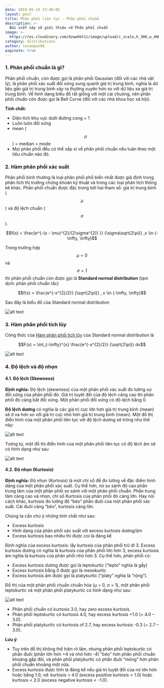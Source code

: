 ```yaml
---
date: 2019-05-16 23:48:05
layout: post
title: Phân phối liên tục - Phân phối chuẩn
description: >-
  Bài viết này sẽ giới thiệu về Phân phối chuẩn
image: >-
  https://res.cloudinary.com/dzwwhbt1i/image/upload/c_scale,h_300,w_400/v1569008243/1200px-Normal_Distribution_PDF.svg_w2r9gl.png
category: distributions
author: levanpon98
paginate: true
---
```


### 1. Phân phối chuẩn là gì?

Phân phối chuẩn, còn được gọi là phân phối Gaussian (đối với các nhà vật lý), là phân phối xác suất đối xứng xung quanh giá trị trung bình, nghĩa là dữ liệu gần giá trị trung bình xảy ra thường xuyên hơn so với dữ liệu xa giá trị trung bình. Về hình dạng biểu đồ rất giống với một cái chuông, nên phân phối chuẩn còn được gọi là Bell Curve (đối với các nhà khoa học xã hội).

**Tính chất:** 
- Diện tích khu vực dưới đường cong = 1
- Luôn luôn đối xứng
- mean ($$\mu$$) = median = mode
- Mọi phân phối đều có thể xấp xỉ về phân phối chuẩn nếu tuân theo một tiêu chuẩn nào đó.

### 2. Hàm phân phối xác suất

Phân phối bình thường là loại phân phối phổ biến nhất được giả định trong phân tích thị trường chứng khoán kỹ thuật và trong các loại phân tích thống kê khác. Phân phối chuẩn được đặc trưng bởi hai tham số: giá trị trung bình ($$\mu$$) và độ lệch chuẩn ($$\sigma$$). 

 $$f(x) = \frac{e^{-(x - \mu)^{2}/(2\sigma^{2}) }} {\sigma\sqrt{2\pi}} ,x \in (-\infty, \infty)$$

Trong trường hợp $$\mu = 0$$ và $$\sigma = 1$$ thì phân phối chuẩn còn được gọi là **Standard normal distribution** (tạm dịch: phân phối chuẩn tắc)

$$f(x) = \frac{e^{-x^{2}/2}} {\sqrt{2\pi}} , x \in (-\infty, \infty)$$

Sau đây là biểu đồ của Standard normal distribution 

![alt text](https://res.cloudinary.com/dzwwhbt1i/image/upload/v1569048671/norpdf_svvojx.gif "Standard normal distribution")

### 3. Hàm phân phối tích lũy

Công thức của [Hàm phân phối tích lũy] của Standard normal distribution là

$$F(x) = \int_{-\infty}^{x}  \frac{e^{-x^{2}/2}} {\sqrt{2\pi}} dx$$

![alt text](https://res.cloudinary.com/dzwwhbt1i/image/upload/v1569050430/norcdf_odrdxy.gif "cdf")

### 4. Độ lệch và độ nhọn

#### 4.1. Độ lệch (Skewness)

**Định nghĩa:** Độ lệch (skewness) của một phân phối xác suất đo lường sự đối xứng của phân phối đó. Giá trị tuyệt đối của độ lệch càng cao thì phân phối đó càng bất đối xứng. Một phân phối đối xứng có độ lệch bằng 0.

**Độ lệch dương** có nghĩa là các giá trị cực lớn hơn giá trị trung bình (mean) sẽ ở xa hơn so với giá trị cực nhỏ hơn giá trị trung bình (mean). Một đồ thị điển hình của một phân phối liên tục với độ lệch dương sẽ trông như thế này:


![alt text](https://res.cloudinary.com/dzwwhbt1i/image/upload/c_scale,h_300,w_400/v1569142682/Positively-Skewed-Distribution-Chart_dgaq3v.png "cdf")

Tương tự, một đồ thị điển hỉnh của một phân phối liên tục có độ lệch âm sẽ có hình dạng như sau

![alt text](https://res.cloudinary.com/dzwwhbt1i/image/upload/c_scale,h_300,w_400/v1569142682/Negatively-Skewed-Distribution-Chart_btuwsl.png "cdf")

#### 4.2. Độ nhọn (Kurtosis)

**Định nghĩa:** Độ nhọn (Kurtosis) là một chỉ số để đo lường về đặc điểm hình dáng của một phân phối xác suất. Cụ thể hơn, nó so sánh độ cao phần trung tâm của một phân phối so sánh với một phân phối chuẩn. Phần trung tâm càng cao và nhọn, chỉ số Kurtosis của phân phối đó càng lớn. Hay nói cách khác, kurtosis đo lường độ “béo” phần đuôi của một phân phối xác suất. Cái đuôi càng “béo”, kurtosis càng lớn.

Chúng ta cần chú ý những tính chất như sau:
- Excess kurtosis
- Hình dạng của phân phối xác suất với excess kurtosis dương/âm
- Excess kurtosis bao nhiêu thì được coi là đáng kể

Định nghĩa của excess kurtosis: lấy kurtosis của phân phối trừ đi 3. Excess kurtosis dương có nghĩa là kurtosis của phân phối lớn hơn 3, excess kurtosis âm nghĩa là kurtosis của phân phối nhỏ hơn 3. Cụ thể hơn, phân phối có:
- Excess kurtosis dương được gọi là leptokurtic (“lepto” nghĩa là gầy)
- Excess kurtosis bằng 0 được gọi là mesokurtic
- Excess kurtosis âm được gọi là platykurtic (“platy” nghĩa là “rộng”).

Đồ thị của một phân phối chuẩn chuẩn hóa (µ = 0, σ = 1), một phân phối leptokurtic và một phân phối platykurtic có hình dạng như sau:

![alt text](https://res.cloudinary.com/dzwwhbt1i/image/upload/c_scale,h_300,w_400/v1569143752/Kurtosis-Chart_k58w44.png "cdf")

- Phân phối chuẩn có kurtosis 3.0, hay zero excess kurtosis.
- Phân phối leptokurtic có kurtosis 4.0, hay excess kurtosis +1.0 (= 4.0 – 3.0).
- Phân phối platykurtic có kurtosis of 2.7, hay excess kurtosis -0.3 (= 2.7 – 3.0).


**Lưu ý**:  
- Tuy trên đồ thị không thể hiện rõ lắm, nhưng phân phối leptokurtic có phần đuôi (phần lớn hơn +4 và nhỏ hơn -4) “béo” hơn phân phối chuẩn khoảng gấp đôi, và phân phối platykurtic có phần đuôi “mỏng” hơn phân phối chuẩn khoảng một nửa.
- Excess kurtosis được tính là đáng kể nếu giá trị tuyệt đối của nó lớn hơn hoặc bằng 1.0; vd: kurtosis > 4.0 (excess positive kurtosis > 1.0) hoặc kurtosis < 2.0 (excess negative kurtosis < -1.0).


[hàm phân phối tích lũy]: https://becomedatascientist.github.io/bien-ngau-nhien/#pptl_lt